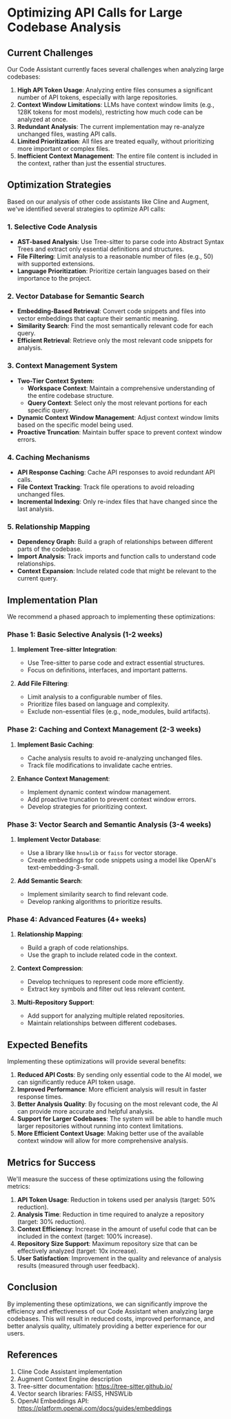 # Optimizing API Calls for Large Codebase Analysis

## Current Challenges

Our Code Assistant currently faces several challenges when analyzing large codebases:

1. **High API Token Usage**: Analyzing entire files consumes a significant number of API tokens, especially with large repositories.
2. **Context Window Limitations**: LLMs have context window limits (e.g., 128K tokens for most models), restricting how much code can be analyzed at once.
3. **Redundant Analysis**: The current implementation may re-analyze unchanged files, wasting API calls.
4. **Limited Prioritization**: All files are treated equally, without prioritizing more important or complex files.
5. **Inefficient Context Management**: The entire file content is included in the context, rather than just the essential structures.

## Optimization Strategies

Based on our analysis of other code assistants like Cline and Augment, we've identified several strategies to optimize API calls:

### 1. Selective Code Analysis

- **AST-based Analysis**: Use Tree-sitter to parse code into Abstract Syntax Trees and extract only essential definitions and structures.
- **File Filtering**: Limit analysis to a reasonable number of files (e.g., 50) with supported extensions.
- **Language Prioritization**: Prioritize certain languages based on their importance to the project.

### 2. Vector Database for Semantic Search

- **Embedding-Based Retrieval**: Convert code snippets and files into vector embeddings that capture their semantic meaning.
- **Similarity Search**: Find the most semantically relevant code for each query.
- **Efficient Retrieval**: Retrieve only the most relevant code snippets for analysis.

### 3. Context Management System

- **Two-Tier Context System**:
  - **Workspace Context**: Maintain a comprehensive understanding of the entire codebase structure.
  - **Query Context**: Select only the most relevant portions for each specific query.
- **Dynamic Context Window Management**: Adjust context window limits based on the specific model being used.
- **Proactive Truncation**: Maintain buffer space to prevent context window errors.

### 4. Caching Mechanisms

- **API Response Caching**: Cache API responses to avoid redundant API calls.
- **File Context Tracking**: Track file operations to avoid reloading unchanged files.
- **Incremental Indexing**: Only re-index files that have changed since the last analysis.

### 5. Relationship Mapping

- **Dependency Graph**: Build a graph of relationships between different parts of the codebase.
- **Import Analysis**: Track imports and function calls to understand code relationships.
- **Context Expansion**: Include related code that might be relevant to the current query.

## Implementation Plan

We recommend a phased approach to implementing these optimizations:

### Phase 1: Basic Selective Analysis (1-2 weeks)

1. **Implement Tree-sitter Integration**:
   - Use Tree-sitter to parse code and extract essential structures.
   - Focus on definitions, interfaces, and important patterns.

2. **Add File Filtering**:
   - Limit analysis to a configurable number of files.
   - Prioritize files based on language and complexity.
   - Exclude non-essential files (e.g., node_modules, build artifacts).

### Phase 2: Caching and Context Management (2-3 weeks)

1. **Implement Basic Caching**:
   - Cache analysis results to avoid re-analyzing unchanged files.
   - Track file modifications to invalidate cache entries.

2. **Enhance Context Management**:
   - Implement dynamic context window management.
   - Add proactive truncation to prevent context window errors.
   - Develop strategies for prioritizing context.

### Phase 3: Vector Search and Semantic Analysis (3-4 weeks)

1. **Implement Vector Database**:
   - Use a library like `hnswlib` or `faiss` for vector storage.
   - Create embeddings for code snippets using a model like OpenAI's text-embedding-3-small.

2. **Add Semantic Search**:
   - Implement similarity search to find relevant code.
   - Develop ranking algorithms to prioritize results.

### Phase 4: Advanced Features (4+ weeks)

1. **Relationship Mapping**:
   - Build a graph of code relationships.
   - Use the graph to include related code in the context.

2. **Context Compression**:
   - Develop techniques to represent code more efficiently.
   - Extract key symbols and filter out less relevant content.

3. **Multi-Repository Support**:
   - Add support for analyzing multiple related repositories.
   - Maintain relationships between different codebases.

## Expected Benefits

Implementing these optimizations will provide several benefits:

1. **Reduced API Costs**: By sending only essential code to the AI model, we can significantly reduce API token usage.
2. **Improved Performance**: More efficient analysis will result in faster response times.
3. **Better Analysis Quality**: By focusing on the most relevant code, the AI can provide more accurate and helpful analysis.
4. **Support for Larger Codebases**: The system will be able to handle much larger repositories without running into context limitations.
5. **More Efficient Context Usage**: Making better use of the available context window will allow for more comprehensive analysis.

## Metrics for Success

We'll measure the success of these optimizations using the following metrics:

1. **API Token Usage**: Reduction in tokens used per analysis (target: 50% reduction).
2. **Analysis Time**: Reduction in time required to analyze a repository (target: 30% reduction).
3. **Context Efficiency**: Increase in the amount of useful code that can be included in the context (target: 100% increase).
4. **Repository Size Support**: Maximum repository size that can be effectively analyzed (target: 10x increase).
5. **User Satisfaction**: Improvement in the quality and relevance of analysis results (measured through user feedback).

## Conclusion

By implementing these optimizations, we can significantly improve the efficiency and effectiveness of our Code Assistant when analyzing large codebases. This will result in reduced costs, improved performance, and better analysis quality, ultimately providing a better experience for our users.

## References

1. Cline Code Assistant implementation
2. Augment Context Engine description
3. Tree-sitter documentation: https://tree-sitter.github.io/
4. Vector search libraries: FAISS, HNSWLib
5. OpenAI Embeddings API: https://platform.openai.com/docs/guides/embeddings
